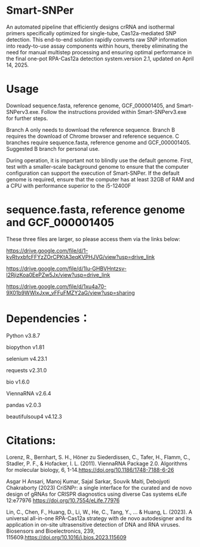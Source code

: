 # Smart-SNPer
An automated pipeline that efficiently designs crRNA and isothermal primers specifically optimized for single-tube, Cas12a-mediated SNP detection. This end-to-end solution rapidly converts raw SNP information into ready-to-use assay components within hours, thereby eliminating the need for manual multistep processing and ensuring optimal performance in the final one-pot RPA-Cas12a detection system.version 2.1, updated on April 14, 2025.

# Usage
Download sequence.fasta, reference genome, GCF_000001405, and Smart-SNPerv3.exe. Follow the instructions provided within Smart-SNPerv3.exe for further steps.

Branch A only needs to download the reference sequence. Branch B requires the download of Chrome browser and reference sequence. C branches require sequence.fasta, reference genome and GCF_000001405. Suggested B branch for personal use.

During operation, it is important not to blindly use the default genome. First, test with a smaller-scale background genome to ensure that the computer configuration can support the execution of Smart-SNPer. If the default genome is required, ensure that the computer has at least 32GB of RAM and a CPU with performance superior to the i5-12400F

# sequence.fasta, reference genome and GCF_000001405

These three files are larger, so please access them via the links below:

https://drive.google.com/file/d/1-kvRtvxbfcFFYzZOrCPKtA3eqKVPHJVG/view?usp=drive_link

https://drive.google.com/file/d/1Iu-GHBVHntzsv-l2RjizKoa0EePZw5Jx/view?usp=drive_link

https://drive.google.com/file/d/1xu4a70-9X01b9WWlxJxw_vFFuFMZY2aG/view?usp=sharing

# Dependencies：
Python v3.8.7

biopython v1.81

selenium v4.23.1

requests v2.31.0

bio v1.6.0

ViennaRNA v2.6.4

pandas v2.0.3

beautifulsoup4 v4.12.3

# Citations:
Lorenz, R., Bernhart, S. H., Höner zu Siederdissen, C., Tafer, H., Flamm, C., Stadler, P. F., & Hofacker, I. L. (2011). ViennaRNA Package 2.0. Algorithms for molecular biology, 6, 1-14.https://doi.org/10.1186/1748-7188-6-26

Asgar H Ansari, Manoj Kumar, Sajal Sarkar, Souvik Maiti, Debojyoti Chakraborty (2023) CriSNPr: a single interface for the curated and de novo design of gRNAs for CRISPR diagnostics using diverse Cas systems eLife 12:e77976 https://doi.org/10.7554/eLife.77976

Lin, C., Chen, F., Huang, D., Li, W., He, C., Tang, Y., ... & Huang, L. (2023). A universal all-in-one RPA-Cas12a strategy with de novo autodesigner and its application in on-site ultrasensitive detection of DNA and RNA viruses. Biosensors and Bioelectronics, 239, 115609.https://doi.org/10.1016/j.bios.2023.115609


